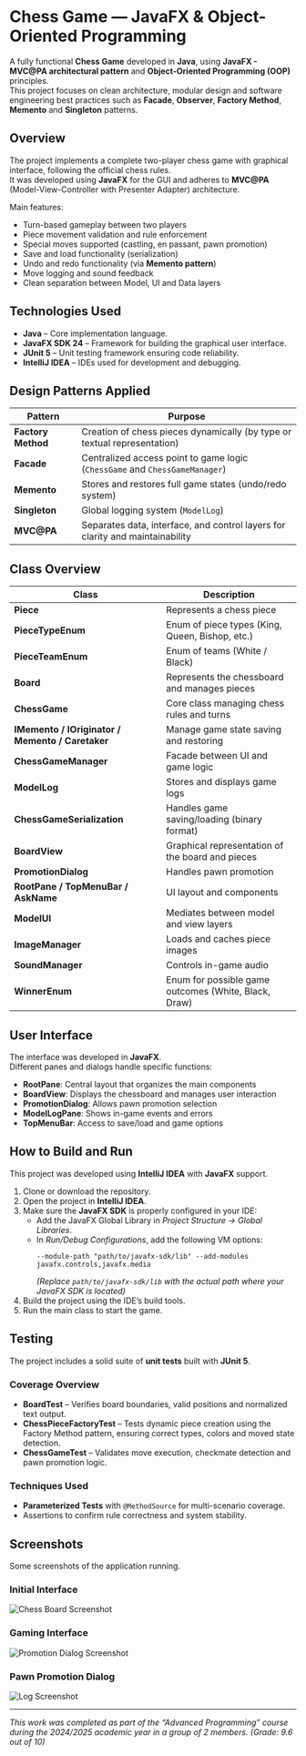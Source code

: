 # Chess Game — JavaFX & Object-Oriented Programming

A fully functional **Chess Game** developed in **Java**, using **JavaFX - MVC@PA architectural pattern** and **Object-Oriented Programming (OOP)** principles.  
This project focuses on clean architecture, modular design and software engineering best practices such as **Facade**, **Observer**, **Factory Method**, **Memento** and **Singleton** patterns.


## Overview

The project implements a complete two-player chess game with graphical interface, following the official chess rules.  
It was developed using **JavaFX** for the GUI and adheres to **MVC@PA** (Model-View-Controller with Presenter Adapter) architecture.

Main features:
- Turn-based gameplay between two players  
- Piece movement validation and rule enforcement  
- Special moves supported (castling, en passant, pawn promotion)  
- Save and load functionality (serialization)  
- Undo and redo functionality (via **Memento pattern**)  
- Move logging and sound feedback  
- Clean separation between Model, UI and Data layers  


## Technologies Used

- **Java** – Core implementation language.  
- **JavaFX SDK 24** – Framework for building the graphical user interface.  
- **JUnit 5** – Unit testing framework ensuring code reliability.  
- **IntelliJ IDEA** – IDEs used for development and debugging.  

## Design Patterns Applied

| Pattern | Purpose |
|----------|----------|
| **Factory Method** | Creation of chess pieces dynamically (by type or textual representation) |
| **Facade** | Centralized access point to game logic (`ChessGame` and `ChessGameManager`) |
| **Memento** | Stores and restores full game states (undo/redo system) |
| **Singleton** | Global logging system (`ModelLog`) |
| **MVC@PA** | Separates data, interface, and control layers for clarity and maintainability |

## Class Overview

| Class | Description |
|--------|--------------|
| **Piece** | Represents a chess piece |
| **PieceTypeEnum** | Enum of piece types (King, Queen, Bishop, etc.) |
| **PieceTeamEnum** | Enum of teams (White / Black) |
| **Board** | Represents the chessboard and manages pieces |
| **ChessGame** | Core class managing chess rules and turns |
| **IMemento / IOriginator / Memento / Caretaker** | Manage game state saving and restoring |
| **ChessGameManager** | Facade between UI and game logic |
| **ModelLog** | Stores and displays game logs |
| **ChessGameSerialization** | Handles game saving/loading (binary format) |
| **BoardView** | Graphical representation of the board and pieces |
| **PromotionDialog** | Handles pawn promotion |
| **RootPane / TopMenuBar / AskName** | UI layout and components |
| **ModelUI** | Mediates between model and view layers |
| **ImageManager** | Loads and caches piece images |
| **SoundManager** | Controls in-game audio |
| **WinnerEnum** | Enum for possible game outcomes (White, Black, Draw) |

## User Interface

The interface was developed in **JavaFX**.  
Different panes and dialogs handle specific functions:
- **RootPane**: Central layout that organizes the main components  
- **BoardView**: Displays the chessboard and manages user interaction  
- **PromotionDialog**: Allows pawn promotion selection  
- **ModelLogPane**: Shows in-game events and errors  
- **TopMenuBar**: Access to save/load and game options  

## How to Build and Run

This project was developed using **IntelliJ IDEA** with **JavaFX** support.

1. Clone or download the repository.  
2. Open the project in **IntelliJ IDEA**.  
3. Make sure the **JavaFX SDK** is properly configured in your IDE:
   - Add the JavaFX Global Library in *Project Structure → Global  Libraries*.  
   - In *Run/Debug Configurations*, add the following VM options:  
     ```
     --module-path "path/to/javafx-sdk/lib" --add-modules javafx.controls,javafx.media
     ```
     *(Replace `path/to/javafx-sdk/lib` with the actual path where your JavaFX SDK is located)*
4. Build the project using the IDE’s build tools.  
5. Run the main class to start the game.

## Testing

The project includes a solid suite of **unit tests** built with **JUnit 5**.
### Coverage Overview
- **BoardTest** – Verifies board boundaries, valid positions and normalized text output.  
- **ChessPieceFactoryTest** – Tests dynamic piece creation using the Factory Method pattern, ensuring correct types, colors and moved state detection.  
- **ChessGameTest** – Validates move execution, checkmate detection and pawn promotion logic.

### Techniques Used
- **Parameterized Tests** with `@MethodSource` for multi-scenario coverage.  
- Assertions to confirm rule correctness and system stability.  

## Screenshots
Some screenshots of the application running.

### Initial Interface
![Chess Board Screenshot](images/initial_interface.png)

### Gaming Interface
![Promotion Dialog Screenshot](images/gaming_interface.png)

### Pawn Promotion Dialog
![Log Screenshot](images/pawn_promotion.png)

---

*This work was completed as part of the “Advanced Programming” course during the 2024/2025 academic year in a group of 2 members. (Grade: 9.6 out of 10)*
